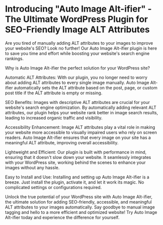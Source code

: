# Introducing "Auto Image Alt-ifier" - The Ultimate WordPress Plugin for SEO-Friendly Image ALT Attributes

Are you tired of manually adding ALT attributes to your images to improve your website's SEO? Look no further! Our Auto Image Alt-ifier plugin is here to save you time and effort while boosting your website's search engine rankings.

Why is Auto Image Alt-ifier the perfect solution for your WordPress site?

Automatic ALT Attributes: With our plugin, you no longer need to worry about adding ALT attributes to every single image manually. Auto Image Alt-ifier automatically sets the ALT attribute based on the post, page, or custom post title if the ALT attribute is empty or missing.

SEO Benefits: Images with descriptive ALT attributes are crucial for your website's search engine optimization. By automatically adding relevant ALT attributes, our plugin helps your website rank better in image search results, leading to increased organic traffic and visibility.

Accessibility Enhancement: Image ALT attributes play a vital role in making your website more accessible to visually impaired users who rely on screen readers. Auto Image Alt-ifier ensures that every image on your site has a meaningful ALT attribute, improving overall accessibility.

Lightweight and Efficient: Our plugin is built with performance in mind, ensuring that it doesn't slow down your website. It seamlessly integrates with your WordPress site, working behind the scenes to enhance your images without any hassle.

Easy to Install and Use: Installing and setting up Auto Image Alt-ifier is a breeze. Just install the plugin, activate it, and let it work its magic. No complicated settings or configurations required.

Unlock the true potential of your WordPress site with Auto Image Alt-ifier, the ultimate solution for adding SEO-friendly, accessible, and meaningful ALT attributes to your images automatically. Say goodbye to manual image tagging and hello to a more efficient and optimized website! Try Auto Image Alt-ifier today and experience the difference for yourself.

